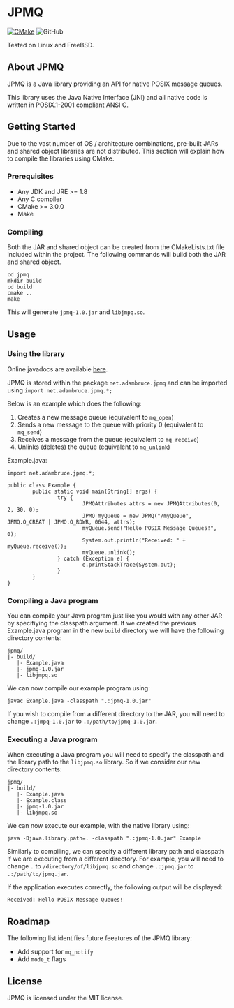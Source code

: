 # JPMQ

[![CMake](https://github.com/adamdb5/jpmq/actions/workflows/cmake.yml/badge.svg)](https://github.com/adamdb5/jpmq/actions/workflows/cmake.yml)
![GitHub](https://img.shields.io/github/license/adamdb5/jpmq)

Tested on Linux and FreeBSD.

## About JPMQ
JPMQ is a Java library providing an API for native POSIX message queues.

This library uses the Java Native Interface (JNI) and all native code is written in POSIX.1-2001 compliant ANSI C.

## Getting Started
Due to the vast number of OS / architecture combinations, pre-built JARs and shared object libraries are not distributed. This section will explain how to compile the libraries using CMake.

### Prerequisites
- Any JDK and JRE >= 1.8
- Any C compiler
- CMake >= 3.0.0
- Make

### Compiling
Both the JAR and shared object can be created from the CMakeLists.txt file included within the project. The following commands will build both the JAR and shared object.

```
cd jpmq
mkdir build
cd build
cmake ..
make
```

This will generate `jpmq-1.0.jar` and `libjmpq.so`.

## Usage

### Using the library
Online javadocs are available [here](https://adambruce.net/jpmq/docs).

JPMQ is stored within the package `net.adambruce.jpmq` and can be imported using `import net.adambruce.jpmq.*;`

Below is an example which does the following:

1. Creates a new message queue (equivalent to `mq_open`)
2. Sends a new message to the queue with priority 0 (equivalent to `mq_send`)
3. Receives a message from the queue (equivalent to `mq_receive`)
4. Unlinks (deletes) the queue (equivalent to `mq_unlink`)

Example.java:

```
import net.adambruce.jpmq.*;

public class Example {
        public static void main(String[] args) {
                try {
                        JPMQAttributes attrs = new JPMQAttributes(0, 2, 30, 0);
                        JPMQ myQueue = new JPMQ("/myQueue", JPMQ.O_CREAT | JPMQ.O_RDWR, 0644, attrs);
                        myQueue.send("Hello POSIX Message Queues!", 0);
                        System.out.println("Received: " + myQueue.receive());                         
                        myQueue.unlink();
                } catch (Exception e) {
                        e.printStackTrace(System.out);
                }
        }
}

```

### Compiling a Java program
You can compile your Java program just like you would with any other JAR by specifiying the classpath argument. If we created the previous Example.java program in the new `build` directory we will have the following directory contents:

```
jpmq/
|- build/
   |- Example.java
   |- jpmq-1.0.jar
   |- libjmpq.so
```

We can now compile our example program using:

`javac Example.java -classpath ".:jpmq-1.0.jar"`

If you wish to compile from a different directory to the JAR, you will need to change `.:jmpq-1.0.jar` to `.:/path/to/jpmq-1.0.jar`.

### Executing a Java program

When executing a Java program you will need to specify the classpath and the library path to the `libjpmq.so` library. So if we consider our new directory contents:

```
jpmq/
|- build/
   |- Example.java
   |- Example.class
   |- jpmq-1.0.jar
   |- libjmpq.so
```

We can now execute our example, with the native library using:

`java -Djava.library.path=. -classpath ".:jpmq-1.0.jar" Example`

Similarly to compiling, we can specify a different library path and classpath if we are executing from a different directory. For example, you will need to change `.` to `/directory/of/libjpmq.so` and change `.:jpmq.jar` to `.:/path/to/jpmq.jar`.

If the application executes correctly, the following output will be displayed:


`Received: Hello POSIX Message Queues!`


## Roadmap
The following list identifies future feeatures of the JPMQ library:

- Add support for `mq_notify`
- Add `mode_t` flags

## License
JPMQ is licensed under the MIT license.